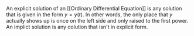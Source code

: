 An explicit solution of an [[Ordinary Differential Equation]] is any solution that is given in the form $y=y(t)$. In other words, the only place that $y$ actually shows up is once on the left side and only raised to the first power. An implict solution is any colution that isn't in explicit form. 